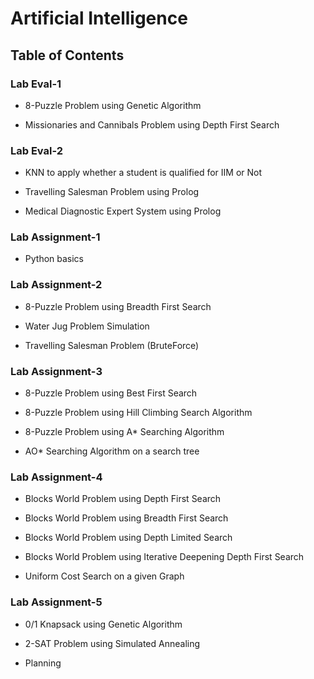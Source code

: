 # Artificial Intelligence 

## Table of Contents


### Lab Eval-1

* 8-Puzzle Problem using Genetic Algorithm

* Missionaries and Cannibals Problem using Depth First Search


### Lab Eval-2

* KNN to apply whether a student is qualified for IIM or Not

* Travelling Salesman Problem using Prolog

* Medical Diagnostic Expert System using Prolog




### Lab Assignment-1

* Python basics

### Lab Assignment-2

* 8-Puzzle Problem using Breadth First Search

* Water Jug Problem Simulation

* Travelling Salesman Problem (BruteForce)

### Lab Assignment-3

* 8-Puzzle Problem using Best First Search

* 8-Puzzle Problem using Hill Climbing Search Algorithm

* 8-Puzzle Problem using A* Searching Algorithm

* AO* Searching Algorithm on a search tree

### Lab Assignment-4

* Blocks World Problem using Depth First Search

* Blocks World Problem using Breadth First Search

* Blocks World Problem using Depth Limited Search

* Blocks World Problem using Iterative Deepening Depth First Search

* Uniform Cost Search on a given Graph

### Lab Assignment-5

* 0/1 Knapsack using Genetic Algorithm

* 2-SAT Problem using Simulated Annealing

* Planning

